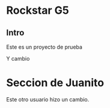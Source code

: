 # Rockstar G5

## Intro

Este es un proyecto de prueba

Y cambio

# Seccion de Juanito

Este otro usuario hizo un cambio. 


